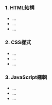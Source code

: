 ### 1. HTML結構
- ...
- ...
- ...

### 2. CSS樣式
- ...
- ...
- ...

### 3. JavaScript邏輯
- ...
- ...
- ...
